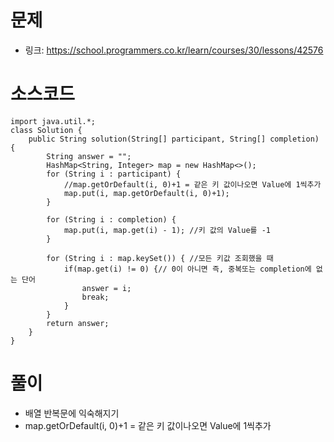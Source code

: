 # 문제
- 링크: 
<https://school.programmers.co.kr/learn/courses/30/lessons/42576>

# 소스코드
```
import java.util.*;
class Solution {
    public String solution(String[] participant, String[] completion) {
        String answer = "";
        HashMap<String, Integer> map = new HashMap<>();
        for (String i : participant) {
            //map.getOrDefault(i, 0)+1 = 같은 키 값이나오면 Value에 1씩추가
            map.put(i, map.getOrDefault(i, 0)+1);
        }

        for (String i : completion) {
            map.put(i, map.get(i) - 1); //키 값의 Value를 -1
        }
    
        for (String i : map.keySet()) { //모든 키값 조회했을 때
            if(map.get(i) != 0) {// 0이 아니면 즉, 중복또는 completion에 없는 단어
                answer = i;
                break;
            }
        }
        return answer;
    }
}
```
# 풀이
- 배열 반복문에 익숙해지기
- map.getOrDefault(i, 0)+1 = 같은 키 값이나오면 Value에 1씩추가
